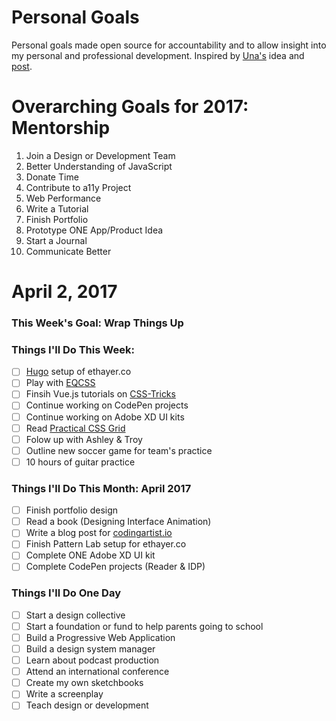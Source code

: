 Personal Goals
==============

Personal goals made open source for accountability and to allow insight into my personal and professional development. Inspired by [Una's](https://github.com/una) idea and [post](https://una.im/personal-goals-guide/#💁).

# Overarching Goals for 2017: Mentorship
 1. Join a Design or Development Team 
 2. Better Understanding of JavaScript
 3. Donate Time
 4. Contribute to a11y Project 
 5. Web Performance
 6. Write a Tutorial
 7. Finish Portfolio 
 8. Prototype ONE App/Product Idea
 9. Start a Journal
10. Communicate Better

# April 2, 2017

### This Week's Goal: Wrap Things Up

### Things I'll Do This Week:
- [ ] [Hugo](http://gohugo.io/) setup of ethayer.co
- [ ] Play with [EQCSS](http://elementqueries.com/)
- [ ] Finsih Vue.js tutorials on [CSS-Tricks](https://css-tricks.com/intro-to-vue-1-rendering-directives-events/)
- [ ] Continue working on CodePen projects
- [ ] Continue working on Adobe XD UI kits
- [ ] Read [Practical CSS Grid](http://meyerweb.com/eric/thoughts/2017/03/24/practical-css-grid/)
- [ ] Folow up with Ashley & Troy
- [ ] Outline new soccer game for team's practice
- [ ] 10 hours of guitar practice

### Things I'll Do This Month: April 2017
- [ ] Finish portfolio design
- [ ] Read a book (Designing Interface Animation)
- [ ] Write a blog post for [codingartist.io](codingartist.io)
- [ ] Finish Pattern Lab setup for ethayer.co
- [ ] Complete ONE Adobe XD UI kit
- [ ] Complete CodePen projects (Reader & IDP)

### Things I'll Do One Day
- [ ] Start a design collective
- [ ] Start a foundation or fund to help parents going to school
- [ ] Build a Progressive Web Application
- [ ] Build a design system manager
- [ ] Learn about podcast production
- [ ] Attend an international conference
- [ ] Create my own sketchbooks
- [ ] Write a screenplay
- [ ] Teach design or development
